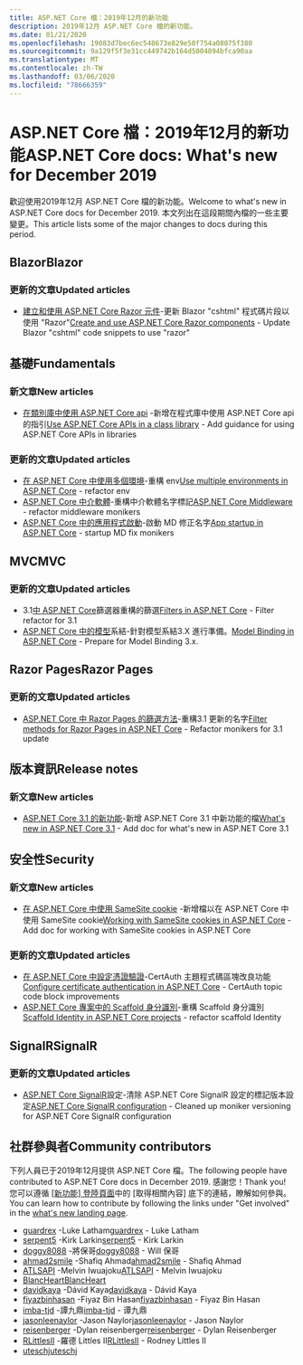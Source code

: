 ```yaml
---
title: ASP.NET Core 檔：2019年12月的新功能
description: 2019年12月 ASP.NET Core 檔的新功能。
ms.date: 01/21/2020
ms.openlocfilehash: 19083d7bec6ec548673e829e50f754a08075f380
ms.sourcegitcommit: 9a129f5f3e31cc449742b164d5004894bfca90aa
ms.translationtype: MT
ms.contentlocale: zh-TW
ms.lasthandoff: 03/06/2020
ms.locfileid: "78666359"
---
```

# <a name="aspnet-core-docs-whats-new-for-december-2019"></a><span data-ttu-id="d0298-103">ASP.NET Core 檔：2019年12月的新功能</span><span class="sxs-lookup"><span data-stu-id="d0298-103">ASP.NET Core docs: What's new for December 2019</span></span>

<span data-ttu-id="d0298-104">歡迎使用2019年12月 ASP.NET Core 檔的新功能。</span><span class="sxs-lookup"><span data-stu-id="d0298-104">Welcome to what's new in ASP.NET Core docs for December 2019.</span></span> <span data-ttu-id="d0298-105">本文列出在這段期間內檔的一些主要變更。</span><span class="sxs-lookup"><span data-stu-id="d0298-105">This article lists some of the major changes to docs during this period.</span></span>

## <a name="blazor"></a><span data-ttu-id="d0298-106">Blazor</span><span class="sxs-lookup"><span data-stu-id="d0298-106">Blazor</span></span>

### <a name="updated-articles"></a><span data-ttu-id="d0298-107">更新的文章</span><span class="sxs-lookup"><span data-stu-id="d0298-107">Updated articles</span></span>

- <span data-ttu-id="d0298-108">[建立和使用 ASP.NET Core Razor 元件](../blazor/components.md)-更新 Blazor "cshtml" 程式碼片段以使用 "Razor"</span><span class="sxs-lookup"><span data-stu-id="d0298-108">[Create and use ASP.NET Core Razor components](../blazor/components.md) - Update Blazor "cshtml" code snippets to use "razor"</span></span>

## <a name="fundamentals"></a><span data-ttu-id="d0298-109">基礎</span><span class="sxs-lookup"><span data-stu-id="d0298-109">Fundamentals</span></span>

### <a name="new-articles"></a><span data-ttu-id="d0298-110">新文章</span><span class="sxs-lookup"><span data-stu-id="d0298-110">New articles</span></span>

- <span data-ttu-id="d0298-111">[在類別庫中使用 ASP.NET Core api](../fundamentals/target-aspnetcore.md) -新增在程式庫中使用 ASP.NET Core api 的指引</span><span class="sxs-lookup"><span data-stu-id="d0298-111">[Use ASP.NET Core APIs in a class library](../fundamentals/target-aspnetcore.md) - Add guidance for using ASP.NET Core APIs in libraries</span></span>

### <a name="updated-articles"></a><span data-ttu-id="d0298-112">更新的文章</span><span class="sxs-lookup"><span data-stu-id="d0298-112">Updated articles</span></span>

- <span data-ttu-id="d0298-113">[在 ASP.NET Core 中使用多個環境](../fundamentals/environments.md)-重構 env</span><span class="sxs-lookup"><span data-stu-id="d0298-113">[Use multiple environments in ASP.NET Core](../fundamentals/environments.md) - refactor env</span></span>
- <span data-ttu-id="d0298-114">[ASP.NET Core 中介軟體](../fundamentals/middleware/index.md)-重構中介軟體名字標記</span><span class="sxs-lookup"><span data-stu-id="d0298-114">[ASP.NET Core Middleware](../fundamentals/middleware/index.md) - refactor middleware monikers</span></span>
- <span data-ttu-id="d0298-115">[ASP.NET Core 中的應用程式啟動](../fundamentals/startup.md)-啟動 MD 修正名字</span><span class="sxs-lookup"><span data-stu-id="d0298-115">[App startup in ASP.NET Core](../fundamentals/startup.md) - startup MD fix monikers</span></span>

## <a name="mvc"></a><span data-ttu-id="d0298-116">MVC</span><span class="sxs-lookup"><span data-stu-id="d0298-116">MVC</span></span>

### <a name="updated-articles"></a><span data-ttu-id="d0298-117">更新的文章</span><span class="sxs-lookup"><span data-stu-id="d0298-117">Updated articles</span></span>

- <span data-ttu-id="d0298-118">3\.1[中 ASP.NET Core](../mvc/controllers/filters.md)篩選器重構的篩選</span><span class="sxs-lookup"><span data-stu-id="d0298-118">[Filters in ASP.NET Core](../mvc/controllers/filters.md) - Filter refactor for 3.1</span></span>
- <span data-ttu-id="d0298-119">[ASP.NET Core 中的模型](../mvc/models/model-binding.md)系結-針對模型系結3.X 進行準備。</span><span class="sxs-lookup"><span data-stu-id="d0298-119">[Model Binding in ASP.NET Core](../mvc/models/model-binding.md) - Prepare for Model Binding 3.x.</span></span>

## <a name="razor-pages"></a><span data-ttu-id="d0298-120">Razor Pages</span><span class="sxs-lookup"><span data-stu-id="d0298-120">Razor Pages</span></span>

### <a name="updated-articles"></a><span data-ttu-id="d0298-121">更新的文章</span><span class="sxs-lookup"><span data-stu-id="d0298-121">Updated articles</span></span>

- <span data-ttu-id="d0298-122">[ASP.NET Core 中 Razor Pages 的篩選方法](../razor-pages/filter.md)-重構3.1 更新的名字</span><span class="sxs-lookup"><span data-stu-id="d0298-122">[Filter methods for Razor Pages in ASP.NET Core](../razor-pages/filter.md) - Refactor monikers for 3.1 update</span></span>

## <a name="release-notes"></a><span data-ttu-id="d0298-123">版本資訊</span><span class="sxs-lookup"><span data-stu-id="d0298-123">Release notes</span></span>

### <a name="new-articles"></a><span data-ttu-id="d0298-124">新文章</span><span class="sxs-lookup"><span data-stu-id="d0298-124">New articles</span></span>

- <span data-ttu-id="d0298-125">[ASP.NET Core 3.1 的新功能](../release-notes/aspnetcore-3.1.md)-新增 ASP.NET Core 3.1 中新功能的檔</span><span class="sxs-lookup"><span data-stu-id="d0298-125">[What's new in ASP.NET Core 3.1](../release-notes/aspnetcore-3.1.md) - Add doc for what's new in ASP.NET Core 3.1</span></span>

## <a name="security"></a><span data-ttu-id="d0298-126">安全性</span><span class="sxs-lookup"><span data-stu-id="d0298-126">Security</span></span>

### <a name="new-articles"></a><span data-ttu-id="d0298-127">新文章</span><span class="sxs-lookup"><span data-stu-id="d0298-127">New articles</span></span>

- <span data-ttu-id="d0298-128">[在 ASP.NET Core 中使用 SameSite cookie](../security/samesite.md) -新增檔以在 ASP.NET Core 中使用 SameSite cookie</span><span class="sxs-lookup"><span data-stu-id="d0298-128">[Working with SameSite cookies in ASP.NET Core](../security/samesite.md) - Add doc for working with SameSite cookies in ASP.NET Core</span></span>

### <a name="updated-articles"></a><span data-ttu-id="d0298-129">更新的文章</span><span class="sxs-lookup"><span data-stu-id="d0298-129">Updated articles</span></span>

- <span data-ttu-id="d0298-130">[在 ASP.NET Core 中設定憑證驗證](../security/authentication/certauth.md)-CertAuth 主題程式碼區塊改良功能</span><span class="sxs-lookup"><span data-stu-id="d0298-130">[Configure certificate authentication in ASP.NET Core](../security/authentication/certauth.md) - CertAuth topic code block improvements</span></span>
- <span data-ttu-id="d0298-131">[ASP.NET Core 專案中的 Scaffold 身分識別](../security/authentication/scaffold-identity.md)-重構 Scaffold 身分識別</span><span class="sxs-lookup"><span data-stu-id="d0298-131">[Scaffold Identity in ASP.NET Core projects](../security/authentication/scaffold-identity.md) - refactor scaffold Identity</span></span>

## <a name="signalr"></a><span data-ttu-id="d0298-132">SignalR</span><span class="sxs-lookup"><span data-stu-id="d0298-132">SignalR</span></span>

### <a name="updated-articles"></a><span data-ttu-id="d0298-133">更新的文章</span><span class="sxs-lookup"><span data-stu-id="d0298-133">Updated articles</span></span>

- <span data-ttu-id="d0298-134">[ASP.NET Core SignalR](../signalr/configuration.md)設定-清除 ASP.NET Core SignalR 設定的標記版本設定</span><span class="sxs-lookup"><span data-stu-id="d0298-134">[ASP.NET Core SignalR configuration](../signalr/configuration.md) - Cleaned up moniker versioning for ASP.NET Core SignalR configuration</span></span>

## <a name="community-contributors"></a><span data-ttu-id="d0298-135">社群參與者</span><span class="sxs-lookup"><span data-stu-id="d0298-135">Community contributors</span></span>

<span data-ttu-id="d0298-136">下列人員已于2019年12月提供 ASP.NET Core 檔。</span><span class="sxs-lookup"><span data-stu-id="d0298-136">The following people have contributed to ASP.NET Core docs in December 2019.</span></span> <span data-ttu-id="d0298-137">感謝您！</span><span class="sxs-lookup"><span data-stu-id="d0298-137">Thank you!</span></span> <span data-ttu-id="d0298-138">您可以遵循 [[新功能] 登陸頁面](index.yml)中的 [取得相關內容] 底下的連結，瞭解如何參與。</span><span class="sxs-lookup"><span data-stu-id="d0298-138">You can learn how to contribute by following the links under "Get involved" in the [what's new landing page](index.yml).</span></span>

- <span data-ttu-id="d0298-139">[guardrex](https://github.com/guardrex) -Luke Latham</span><span class="sxs-lookup"><span data-stu-id="d0298-139">[guardrex](https://github.com/guardrex) - Luke Latham</span></span>
- <span data-ttu-id="d0298-140">[serpent5](https://github.com/serpent5) -Kirk Larkin</span><span class="sxs-lookup"><span data-stu-id="d0298-140">[serpent5](https://github.com/serpent5) - Kirk Larkin</span></span>
- <span data-ttu-id="d0298-141">[doggy8088](https://github.com/doggy8088) -將保哥</span><span class="sxs-lookup"><span data-stu-id="d0298-141">[doggy8088](https://github.com/doggy8088) - Will 保哥</span></span>
- <span data-ttu-id="d0298-142">[ahmad2smile](https://github.com/ahmad2smile) -Shafiq Ahmad</span><span class="sxs-lookup"><span data-stu-id="d0298-142">[ahmad2smile](https://github.com/ahmad2smile) - Shafiq Ahmad</span></span>
- <span data-ttu-id="d0298-143">[ATLSAPI](https://github.com/ATLSAPI) -Melvin Iwuajoku</span><span class="sxs-lookup"><span data-stu-id="d0298-143">[ATLSAPI](https://github.com/ATLSAPI) - Melvin Iwuajoku</span></span>
- [<span data-ttu-id="d0298-144">BlancHeart</span><span class="sxs-lookup"><span data-stu-id="d0298-144">BlancHeart</span></span>](https://github.com/BlancHeart) 
- <span data-ttu-id="d0298-145">[davidkaya](https://github.com/davidkaya) -Dávid Kaya</span><span class="sxs-lookup"><span data-stu-id="d0298-145">[davidkaya](https://github.com/davidkaya) - Dávid Kaya</span></span>
- <span data-ttu-id="d0298-146">[fiyazbinhasan](https://github.com/fiyazbinhasan) -Fiyaz Bin Hasan</span><span class="sxs-lookup"><span data-stu-id="d0298-146">[fiyazbinhasan](https://github.com/fiyazbinhasan) - Fiyaz Bin Hasan</span></span>
- <span data-ttu-id="d0298-147">[imba-tjd](https://github.com/imba-tjd) -譚九鼎</span><span class="sxs-lookup"><span data-stu-id="d0298-147">[imba-tjd](https://github.com/imba-tjd) - 谭九鼎</span></span>
- <span data-ttu-id="d0298-148">[jasonleenaylor](https://github.com/jasonleenaylor) -Jason Naylor</span><span class="sxs-lookup"><span data-stu-id="d0298-148">[jasonleenaylor](https://github.com/jasonleenaylor) - Jason Naylor</span></span>
- <span data-ttu-id="d0298-149">[reisenberger](https://github.com/reisenberger) -Dylan reisenberger</span><span class="sxs-lookup"><span data-stu-id="d0298-149">[reisenberger](https://github.com/reisenberger) - Dylan Reisenberger</span></span>
- <span data-ttu-id="d0298-150">[RLittlesII](https://github.com/RLittlesII) -羅德 Littles II</span><span class="sxs-lookup"><span data-stu-id="d0298-150">[RLittlesII](https://github.com/RLittlesII) - Rodney Littles II</span></span>
- [<span data-ttu-id="d0298-151">uteschj</span><span class="sxs-lookup"><span data-stu-id="d0298-151">uteschj</span></span>](https://github.com/uteschj) 
